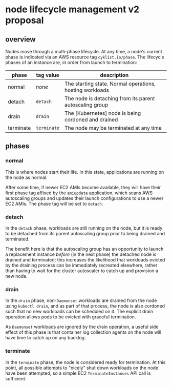 # node lifecycle management v2 proposal

## overview

Nodes move through a multi-phase lifecycle. At any time, a node's current phase
is indicated via an AWS resource tag `cyklist.io/phase`.  The
lifecycle phases of an instance are, in order from launch to termination:

phase     | tag value   | description
--------- | ----------- | -------------------------------------------------
normal    | _none_      | The starting state. Normal operations, hosting workloads
detach    | `detach`    | The node is detaching from its parent autoscaling group
drain     | `drain`     | The [Kubernetes] node is being cordoned and drained
terminate | `terminate` | The node may be terminated at any time

## phases

### normal

This is where nodes start their life. In this state, applications are running
on the node as normal.

After some time, if newer EC2 AMIs become available, they will have their first
phase tag affixed by the `amiupdate` application, which scans AWS autoscaling
groups and updates their launch configurations to use a newer EC2 AMIs. The
phase tag will be set to `detach`.

### detach

In the `detach` phase, workloads are still running on the node, but it is ready
to be detached from its parent autoscaling group prior to being drained and
terminated.

The benefit here is that the autoscaling group has an opportunity to launch a
replacement instance _before_ (in the next phase) the detached node is drained
and terminated; this increases the likelihood that workloads evicted by the
draining process can be immediately recreated elsewhere, rather than having to
wait for the cluster autoscaler to catch up and provision a new node.

### drain

In the `drain` phase, non-`Daemonset` workloads are drained from the node using
`kubectl drain`, and as part of that process, the node is also cordoned such
that no new workloads can be scheduled on it. The explicit drain operation
allows pods to be evicted with graceful termination.

As `Daemonset` workloads are ignored by the drain operation, a useful side
effect of this phase is that container log collection agents on the node will
have time to catch up on any backlog.

### terminate

In the `terminate` phase, the node is considered ready for termination. At this
point, all possible attempts to "nicely" shut down workloads on the node have
been attempted, so a simple EC2 `TerminateInstances` API call is sufficient.
